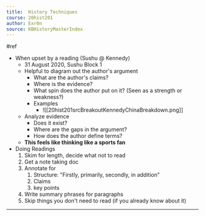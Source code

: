 ```yaml
---
title:  History Techniques
course: 20hist201
author: Exr0n
source: KBHistoryMasterIndex
---
```

#ref

- When upset by a reading (Sushu @ Kennedy)
	- 31 August 2020, Sushu Block 1
	- Helpful to diagram out the author's argument	
		- What are the author's claims?
		- Where is the evidence?
		- What spin does the author put on it? (Seen as a strength or weakness?)
		- Examples
			- ![[20hist201srcBreakoutKennedyChinaBreakdown.png]]
	- Analyze evidence
		- Does it exist?
		- Where are the gaps in the argument?
		- How does the author define terms?
	- **This feels like thinking like a sports fan**
- Doing Readings
	1. Skim for length, decide what not to read
	2. Get a note taking doc 
	3. Annotate for
		1. Structure: "Firstly, primarily, secondly, in addition"
		2. Claims
		3. key points
	4. Write summary phrases for paragraphs
	5. Skip things you don't need to read (if you already know about it)

---
